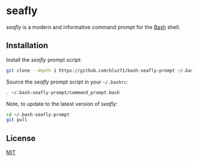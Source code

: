 seafly
======

*seafly* is a modern and informative command prompt for the
[Bash](https://www.gnu.org/software/bash) shell.

Installation
------------

Install the *seafly* prompt script:

```sh
git clone --depth 1 https://github.com/bluz71/bash-seafly-prompt ~/.bash-seafly-prompt
```

Source the *seafly* prompt script in your `~/.bashrc`:

```sh
. ~/.bash-seafly-prompt/command_prompt.bash
```

Note, to update to the latest version of *seafly*:

```sh
cd ~/.bash-seafly-prompt
git pull
```

License
-------

[MIT](https://opensource.org/licenses/MIT)
